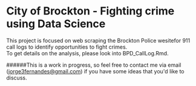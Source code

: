 # City of Brockton - Fighting crime using Data Science

This project is focused on web scraping the Brockton Police wesitefor 911 call logs to identify opportunities to fight crimes.  
To get details on the analysis, please look into BPD_CallLog.Rmd.

######This is a work in progress, so feel free to contact me via email (jorge3fernandes@gmail.com) if you have some ideas that you'd like to discuss.
